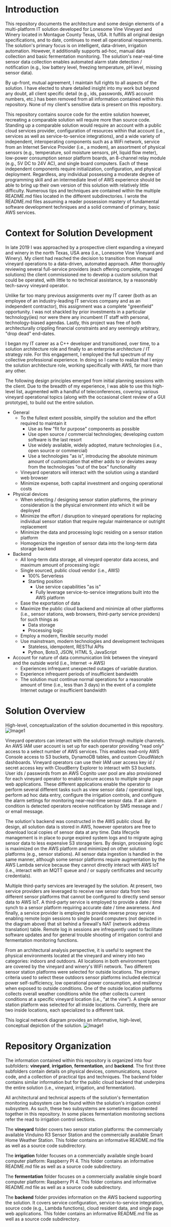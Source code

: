 # Introduction
This repository documents the architecture and some design elements of a multi-platform IT solution developed for Lonesome Vine Vineyard and Winery located in Montague County Texas, USA.  It fulfills all original design specifications, and to date, continues to meet all operational requirements.  The solution's primary focus is on intelligent, data-driven, irrigation automation.  However, it additionally supports ad-hoc, manual data collection and basic fermentation monitoring.  The solution's near-real-time sensor data collection enables automated alarm state detection / notification (e.g., low battery level, freezing temperature, pH level, missing sensor data).  

By up-front, mutual agreement, I maintain full rights to all aspects of the solution.  I have elected to share detailed insight into my work but beyond any doubt, all client specific detail (e.g., ids, passwords, AWS account numbers, etc.)  has been removed from all information contained within this repository.  None of my client's sensitive data is present on this repository.

This repository contains source code for the entire solution however, recreating a comparable solution will require more than source code.  Standing up a comparable solution would require an account with a public cloud services provider, configuration  of resources within that account (i.e., services as well as service-to-service integrations), and a wide variety of independent, interoperating components such as a WiFi network, service from an Internet Service Provider (i.e., a modem), an assortment of physical sensors (e.g., temperature, soil moisture sensors, pH, liquid flow meter), low-power consumption sensor platform boards, an 8-channel relay module (e.g., 5V DC to 24V AC), and single board computers.  Each of these independent components require initialization, configuration, and physical deployment.  Regardless, any individual possessing a moderate degree of programming skill and an intermediate level of AWS experience should be able to bring up their own version of this solution with relatively little difficulty.  Numerous tips and techniques are contained within the multiple README.md files located in the different subdirectories.  I wrote the README.md files assuming a reader possession mastery of fundamental software development techniques and a solid command of primary, basic AWS services.

# Context for Solution Development
In late 2019 I was approached by a prospective client expanding a vineyard and winery in the north Texas, USA area (i.e., Lonesome Vine Vineyard and Winery).  My client had reached the decision to transition from manual vineyard operations to a data-driven, automated approach.  After thoroughly reviewing several full-service providers (each offering complete, managed solutions) the client commissioned me to develop a custom solution that could be operated, with little to no technical assistance, by a reasonably tech-savvy vineyard operator.

Unlike far too many previous assignments over my IT career (both as an employee of an industry-leading IT services company and as an independent contractor), this assignment was a complete "greenfield" opportunity.  I was not shackled by prior investments in a particular technology(ies) nor were there any incumbent IT staff with personal, technology-biased agendas.  Lastly, this project was free of both architecturally crippling financial constraints and any seemingly arbitrary, "drop dead" end-dates. 

I began my IT career as a C++ developer and transitioned, over time, to a solution architecture role and finally to an enterprise architecture / IT strategy role.  For this engagement, I employed the full spectrum of my collective professional experience.  In doing so I came to realize that I enjoy the solution architecture role, working specifically with AWS, far more than any other.

The following design principles emerged from initial planning sessions with the client.  Due to the breadth of my experience, I was able to use this high-level list, augmented with a handful of teleconferences, covering various vineyard operational topics (along with the occasional client review of a GUI prototype), to build out the entire solution.

* General
  * To the fullest extent possible, simplify the solution and the effort required to maintain it
     * Use as few "fit for purpose" components as possible
     * Use open source / commercial technologies; developing custom software is the last resort
     * Use widely available, widely adopted, mature technologies (i.e., open source or commercial)
     * Use a technologies "as is", introducing the absolute minimum amount of customization that either adds to or deviates away from the technologies "out of the box" functionality
  * Vineyard operators will interact with the solution using a standard web browser
  * Minimize expense, both capital investment and ongoing operational costs
* Physical devices
  * When selecting / designing sensor station platforms, the primary consideration is the physical environment into which it will be deployed
  * Minimize the effort / disruption to vineyard operations for replacing individual sensor station that require regular maintenance or outright replacement
  * Minimize the data and processing logic residing on a sensor station platform
  * Homogenize the ingestion of sensor data into the long-term data storage backend
* Backend
   * All long-term data storage, all vineyard operator data access, and maximum amount of processing logic
   * Single sourced, public cloud vendor (i.e., AWS)
      * 100% Serverless
      * Starting position
         * Use service capabilities "as is"
         * Fully leverage service-to-service integrations built into the AWS platform
   * Ease the exportation of data
   * Maximize the public cloud backend and minimize all other platforms (i.e., sensor stations, web browsers, third-party service providers) for such things as
      * Data storage
      * Processing logic
   * Employ a modern, flexible security model
   * Use mainstream, modern technologies and development techniques
      * Stateless, idempotent, RESTful APIs
      * Python, Boto3, JSON, HTML 5, JavaScript
* Account for nature of data communication link between the vineyard and the outside world (i.e., Internet -> AWS)
  * Experiences infrequent unexpected outages of variable duration.  
  * Experience infrequent periods of insufficient bandwidth
  * The solution must continue normal operations for a reasonable amount of time (i.e., less than 3 days) in the event of a complete Internet outage or insufficient bandwidth

 
# Solution Overview
High-level, conceptualization of the solution documented in this repository.
![Image1](doco-images/hl-arch.jpg)

Vineyard operators can interact with the solution through multiple channels.  An AWS IAM user account is set up for each operator providing "read only" access to a select number of AWS services.  This enables read-only AWS Console access to S3 buckets, DynamoDB tables, and custom CloudWatch dashboards.  Vineyard operators can use their IAM user access key id / secret access key with CloudBerry Explorer to interact with S3 buckets.  User ids / passwords from an AWS Cognito user pool are also provisioned for each vineyard operator to enable secure access to multiple single page web applications.  These different applications enable the operator to perform several different tasks such as view sensor data / operational logs, perform ad hoc data entry, configure the irrigation controls, and configure the alarm settings for monitoring near-real-time sensor data.  If an alarm condition is detected operators receive notification by SMS message and / or email message.

The solution's backend was constructed in the AWS public cloud.  By design, all solution data is stored in AWS, however operators are free to download local copies of sensor data at any time.  Data lifecycle management is in place to purge expired system logs and to migrate aging sensor data to less expensive S3 storage tiers.  By design,  processing logic is maximized on the AWS platform and minimized on other solution platforms (e.g., sensor stations).  All sensor data ingestion is handled in the same manner, although some sensor platforms require augmentation by the AWS Lambda service because they cannot directly interact with AWS IoT (i.e., interact with an MQTT queue and / or supply certificates and security credentials).

Multiple third-party services are leveraged by the solution.   At present, two service providers are leveraged to receive raw sensor data from two different sensor platforms that cannot be configured to directly send sensor data to AWS IoT.  A third-party service is employed to provide a date / time synch to a sensor platform requiring accurate date / time awareness.  And finally, a service provider is employed to provide reverse proxy service enabling remote login sessions to single board computers (not depicted in the diagram above) that sit behind a firewall's NAT (network address translation) table.  Remote log in sessions are infrequently used to facilitate software updates and for general trouble shooting of irrigation control and fermentation monitoring functions.

From an architectural analysis perspective, it is useful to segment the physical environments located at the vineyard and winery into two categories: indoors and outdoors.  All locations in both environment types are covered by the vineyard and winery's WiFi network.  Two different sensor station platforms were selected for outside locations.  The primary criteria used to select these outdoors sensor platforms included electrical power self-sufficiency, low operational power consumption, and resiliency when exposed to outside conditions.  One of the outside location platforms collects overall weather conditions while the other collects current conditions at a specific vineyard location (i.e., "at the vine"). A  single sensor station platform was selected for all inside locations.  Currently, there are two inside locations, each specialized to a different task. 

This logical network diagram provides an informative, high-level, conceptual depiction of the solution.
![Image1](doco-images/network-logical.jpg)

# Repository Organization
The information contained within this repository is organized into four subfolders: **vineyard**, **irrigation**, **fermentation**, and **backend**.  The first three subfolders contain details on physical devices, communications, source code, and a collection of practical tips and techniques.  The backend folder contains similar information but for the public cloud backend that underpins the entire solution (i.e., vineyard, irrigation, and fermentation).   

All architectural and technical aspects of the solution's fermentation monitoring subsystem can be found within the solution's irrigation control subsystem.  As such, these two subsystems are sometimes documented together in this repository.  In some places fermentation monitoring sections refer the read to irrigation control sections.

The **vineyard** folder covers two sensor station platforms: the commercially available Vinduino R3 Sensor Station and the commercially available Smart Home Weather Station.  This folder contains an informative README.md file as well as a source code subdirectory.

The **irrigation** folder focuses on a commercially available single board computer platform: Raspberry PI 4.  This folder contains an informative README.md file as well as a source code subdirectory.

The **fermentation** folder focuses on a commercially available single board computer platform: Raspberry PI 4.  This folder contains and informative README.md file as well as a source code subdirectory.

The **backend** folder provides information on the AWS backend supporting the solution.  It covers service configuration, service-to-service integration, source code (e.g., Lambda functions), cloud resident data, and single page web applications.   This folder contains an informative README.md file as well as a source code subdirectory.
